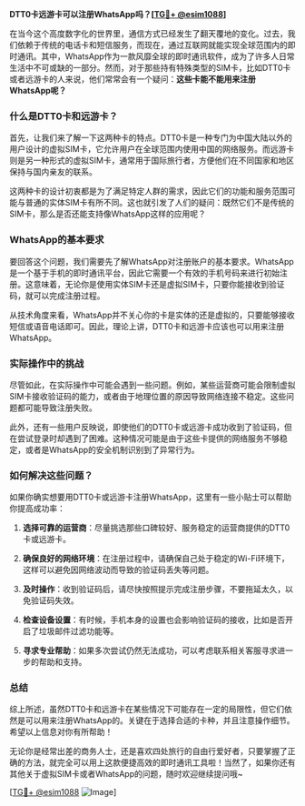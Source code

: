 **DTT0卡远游卡可以注册WhatsApp吗？[[TG💪+ @esim1088](https://t.me/s/esim1088)]**

在当今这个高度数字化的世界里，通信方式已经发生了翻天覆地的变化。过去，我们依赖于传统的电话卡和短信服务，而现在，通过互联网就能实现全球范围内的即时通讯。其中，WhatsApp作为一款风靡全球的即时通讯软件，成为了许多人日常生活中不可或缺的一部分。然而，对于那些持有特殊类型的SIM卡，比如DTT0卡或者远游卡的人来说，他们常常会有一个疑问：**这些卡能不能用来注册WhatsApp呢？**

### 什么是DTT0卡和远游卡？

首先，让我们来了解一下这两种卡的特点。DTT0卡是一种专门为中国大陆以外的用户设计的虚拟SIM卡，它允许用户在全球范围内使用中国的网络服务。而远游卡则是另一种形式的虚拟SIM卡，通常用于国际旅行者，方便他们在不同国家和地区保持与国内亲友的联系。

这两种卡的设计初衷都是为了满足特定人群的需求，因此它们的功能和服务范围可能与普通的实体SIM卡有所不同。这也就引发了人们的疑问：既然它们不是传统的SIM卡，那么是否还能支持像WhatsApp这样的应用呢？

### WhatsApp的基本要求

要回答这个问题，我们需要先了解WhatsApp对注册账户的基本要求。WhatsApp是一个基于手机的即时通讯平台，因此它需要一个有效的手机号码来进行初始注册。这意味着，无论你是使用实体SIM卡还是虚拟SIM卡，只要你能接收到验证码，就可以完成注册过程。

从技术角度来看，WhatsApp并不关心你的卡是实体的还是虚拟的，只要能够接收短信或语音电话即可。因此，理论上讲，DTT0卡和远游卡应该也可以用来注册WhatsApp。

### 实际操作中的挑战

尽管如此，在实际操作中可能会遇到一些问题。例如，某些运营商可能会限制虚拟SIM卡接收验证码的能力，或者由于地理位置的原因导致网络连接不稳定。这些问题都可能导致注册失败。

此外，还有一些用户反映说，即使他们的DTT0卡或远游卡成功收到了验证码，但在尝试登录时却遇到了困难。这种情况可能是由于这些卡提供的网络服务不够稳定，或者是WhatsApp的安全机制识别到了异常行为。

### 如何解决这些问题？

如果你确实想要用DTT0卡或远游卡注册WhatsApp，这里有一些小贴士可以帮助你提高成功率：

1. **选择可靠的运营商**：尽量挑选那些口碑较好、服务稳定的运营商提供的DTT0卡或远游卡。
   
2. **确保良好的网络环境**：在注册过程中，请确保自己处于稳定的Wi-Fi环境下，这样可以避免因网络波动而导致的验证码丢失等问题。

3. **及时操作**：收到验证码后，请尽快按照提示完成注册步骤，不要拖延太久，以免验证码失效。

4. **检查设备设置**：有时候，手机本身的设置也会影响验证码的接收，比如是否开启了垃圾邮件过滤功能等。

5. **寻求专业帮助**：如果多次尝试仍然无法成功，可以考虑联系相关客服寻求进一步的帮助和支持。

### 总结

综上所述，虽然DTT0卡和远游卡在某些情况下可能存在一定的局限性，但它们依然是可以用来注册WhatsApp的。关键在于选择合适的卡种，并且注意操作细节。希望以上信息对你有所帮助！

无论你是经常出差的商务人士，还是喜欢四处旅行的自由行爱好者，只要掌握了正确的方法，就完全可以用上这款便捷高效的即时通讯工具啦！当然了，如果你还有其他关于虚拟SIM卡或者WhatsApp的问题，随时欢迎继续提问哦~

[[TG💪+ @esim1088](https://t.me/s/esim1088) ![Image](https://i.postimg.cc/4NQfJmqS/Snipaste-2025-05-13-00-14-12.png)]